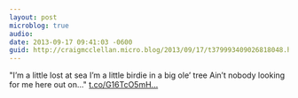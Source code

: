 ```yaml
---
layout: post
microblog: true
audio: 
date: 2013-09-17 09:41:03 -0600
guid: http://craigmcclellan.micro.blog/2013/09/17/t379993409026818048.html
---
```

"I’m a little lost at sea I’m a little birdie in a big ole’ tree Ain’t nobody looking for me here out on..." [t.co/G16TcO5mH...](http://t.co/G16TcO5mH7)
